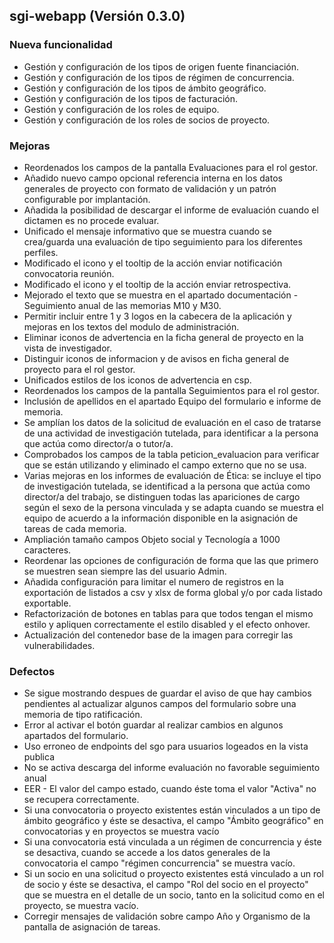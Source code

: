 ## sgi-webapp (Versión 0.3.0)

### Nueva funcionalidad
* Gestión y configuración de los tipos de origen fuente financiación.
* Gestión y configuración de los tipos de régimen de concurrencia.
* Gestión y configuración de los tipos de ámbito geográfico.
* Gestión y configuración de los tipos de facturación.
* Gestión y configuración de los roles de equipo.
* Gestión y configuración de los roles de socios de proyecto.

### Mejoras
* Reordenados los campos de la pantalla Evaluaciones para el rol gestor.
* Añadido nuevo campo opcional referencia interna en los datos generales de proyecto con formato de validación y un patrón configurable por implantación.
* Añadida la posibilidad de descargar el informe de evaluación cuando el dictamen es no procede evaluar.
* Unificado el mensaje informativo que se muestra cuando se crea/guarda una evaluación de tipo seguimiento para los diferentes perfiles.
* Modificado el icono y el tooltip de la acción enviar notificación convocatoria reunión.
* Modificado el icono y el tooltip de la acción enviar retrospectiva.
* Mejorado el texto que se muestra en el apartado documentación - Seguimiento anual de las memorias M10 y M30.
* Permitir incluir entre 1 y 3 logos en la cabecera de la aplicación y mejoras en los textos del modulo de administración.
* Eliminar iconos de advertencia en la ficha general de proyecto en la vista de investigador.
* Distinguir iconos de informacion y de avisos en ficha general de proyecto para el rol gestor.
* Unificados estilos de los iconos de advertencia en csp.
* Reordenados los campos de la pantalla Seguimientos para el rol gestor.
* Inclusión de apellidos en el apartado Equipo del formulario e informe de memoria.
* Se amplían los datos de la solicitud de evaluación en el caso de tratarse de una actividad de investigación tutelada, para identificar a la persona que actúa como director/a o tutor/a.
* Comprobados los campos de la tabla peticion_evaluacion para verificar que se están utilizando y eliminado el campo externo que no se usa.  
* Varias mejoras en los informes de evaluación de Ética: se incluye el tipo de investigación tutelada, se identificad a la persona que actúa como director/a del trabajo, se distinguen todas las apariciones de cargo según el sexo de la persona vinculada y se adapta cuando se muestra el equipo de acuerdo a la información disponible en la asignación de tareas de cada memoria.
* Ampliación tamaño campos Objeto social y Tecnología a 1000 caracteres.
* Reordenar las opciones de configuración de forma que las que primero se muestren sean siempre las del usuario Admin.
* Añadida configuración para limitar el numero de registros en la exportación de listados a csv y xlsx de forma global y/o por cada listado exportable.
* Refactorización de botones en tablas para que todos tengan el mismo estilo y apliquen correctamente el estilo disabled y el efecto onhover.
* Actualización del contenedor base de la imagen para corregir las vulnerabilidades.

### Defectos
* Se sigue mostrando despues de guardar el aviso de que hay cambios pendientes al actualizar algunos campos del formulario sobre una memoria de tipo ratificación.
* Error al activar el botón guardar al realizar cambios en algunos apartados del formulario.
* Uso erroneo de endpoints del sgo para usuarios logeados en la vista publica 
* No se activa descarga del informe evaluación no favorable seguimiento anual
* EER - El valor del campo estado, cuando éste toma el valor "Activa" no se recupera correctamente.
* Si una convocatoria o proyecto existentes están vinculados a un tipo de ámbito geográfico y éste se desactiva, el campo "Ámbito geográfico" en convocatorias y en proyectos se muestra vacío
* Si una convocatoria está vinculada a un régimen de concurrencia y éste se desactiva, cuando se accede a los datos generales de la convocatoria el campo "régimen concurrencia" se muestra vacío.
* Si un socio en una solicitud o proyecto existentes está vinculado a un rol de socio y éste se desactiva, el campo "Rol del socio en el proyecto" que se muestra en el detalle de un socio, tanto en la solicitud como en el proyecto, se muestra vacío.
* Corregir mensajes de validación sobre campo Año y Organismo de la pantalla de asignación de tareas.
